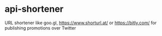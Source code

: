 # api-shortener
URL shortener like goo.gl, https://www.shorturl.at/ or https://bitly.com/ for publishing promotions over Twitter
